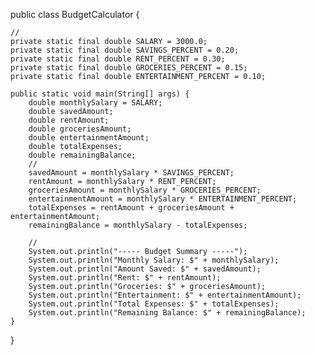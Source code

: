 public class BudgetCalculator {

    //
    private static final double SALARY = 3000.0;
    private static final double SAVINGS_PERCENT = 0.20;
    private static final double RENT_PERCENT = 0.30;
    private static final double GROCERIES_PERCENT = 0.15;
    private static final double ENTERTAINMENT_PERCENT = 0.10;

    public static void main(String[] args) {
        double monthlySalary = SALARY;
        double savedAmount;
        double rentAmount;
        double groceriesAmount;
        double entertainmentAmount;
        double totalExpenses;
        double remainingBalance;
        //
        savedAmount = monthlySalary * SAVINGS_PERCENT;
        rentAmount = monthlySalary * RENT_PERCENT;
        groceriesAmount = monthlySalary * GROCERIES_PERCENT;
        entertainmentAmount = monthlySalary * ENTERTAINMENT_PERCENT;
        totalExpenses = rentAmount + groceriesAmount + entertainmentAmount;
        remainingBalance = monthlySalary - totalExpenses;

        //
        System.out.println("----- Budget Summary -----");
        System.out.println("Monthly Salary: $" + monthlySalary);
        System.out.println("Amount Saved: $" + savedAmount);
        System.out.println("Rent: $" + rentAmount);
        System.out.println("Groceries: $" + groceriesAmount);
        System.out.println("Entertainment: $" + entertainmentAmount);
        System.out.println("Total Expenses: $" + totalExpenses);
        System.out.println("Remaining Balance: $" + remainingBalance);
    }
}
